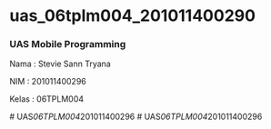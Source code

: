 # uas_06tplm004_201011400290

<h3>UAS Mobile Programming</h3>

<p>Nama  : Stevie Sann Tryana</p>
<p>NIM   : 201011400296</p>
<p>Kelas : 06TPLM004</p>

#   U A S _ 0 6 T P L M 0 0 4 _ 2 0 1 0 1 1 4 0 0 2 9 6  
 #   U A S _ 0 6 T P L M 0 0 4 _ 2 0 1 0 1 1 4 0 0 2 9 6  
 
